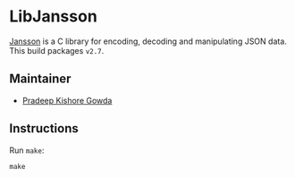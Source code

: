 LibJansson
========

[Jansson](http://www.digip.org/jansson/) is a C library for encoding, decoding and manipulating JSON data. This build packages `v2.7`.

Maintainer
----------

* [Pradeep Kishore Gowda](https://github.com/btbytes)

Instructions
------------

Run `make`:

```
make
```
